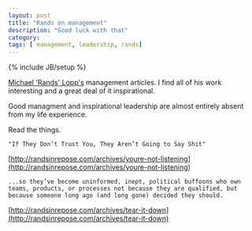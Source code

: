 ```yaml
---
layout: post
title: "Rands on management"
description: "Good luck with that"
category: 
tags: [ management, leadership, rands]
---
```

{% include JB/setup %}

[Michael 'Rands' Lopp's](http://randsinrepose.com/archives/category/management/) management articles. I find all of his work interesting and a great deal of it inspirational.

Good managment and inspirational leadership are almost entirely absent from my life experience.

Read the things.

`"If They Don’t Trust You, They Aren’t Going to Say Shit"`

[http://randsinrepose.com/archives/youre-not-listening](http://randsinrepose.com/archives/youre-not-listening) 


`...so they’ve become uninformed, inept, political buffoons who own teams, products, or processes not because they are qualified, but because someone long ago (and long gone) decided they should.`

[http://randsinrepose.com/archives/tear-it-down](http://randsinrepose.com/archives/tear-it-down)
